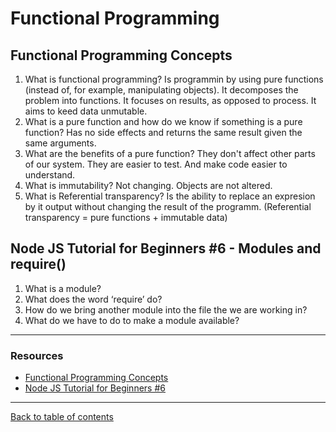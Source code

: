 # Functional Programming

## Functional Programming Concepts

1. What is functional programming?  Is programmin by using pure functions (instead of, for example, manipulating objects).  It decomposes the problem into functions.  It focuses on results, as opposed to process.  It aims to keed data unmutable.
2. What is a pure function and how do we know if something is a pure function?  Has no side effects and returns the same result given the same arguments.
3. What are the benefits of a pure function?  They don't affect other parts of our system.  They are easier to test.  And make code easier to understand.
4. What is immutability?  Not changing.  Objects are not altered.
5. What is Referential transparency?  Is the ability to replace an expresion by it output without changing the result of the programm.  (Referential transparency = pure functions + immutable data)

## Node JS Tutorial for Beginners #6 - Modules and require()

1. What is a module?
2. What does the word ‘require’ do?
3. How do we bring another module into the file the we are working in?
4. What do we have to do to make a module available?

--- 

### Resources

- [Functional Programming Concepts](https://medium.com/the-renaissance-developer/concepts-of-functional-programming-in-javascript-6bc84220d2aa)
- [Node JS Tutorial for Beginners #6](https://www.youtube.com/watch?v=xHLd36QoS4k)

---

[Back to table of contents](../README.md)
